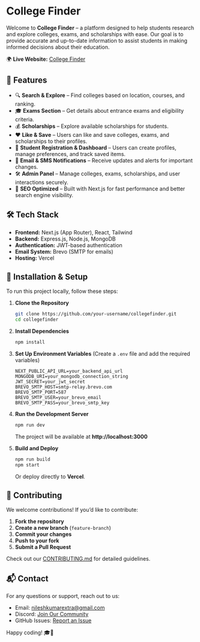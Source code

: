 # College Finder

Welcome to **College Finder** – a platform designed to help students research and explore colleges, exams, and scholarships with ease. Our goal is to provide accurate and up-to-date information to assist students in making informed decisions about their education.

🌍 **Live Website:** [College Finder](https://collegefinder.vercel.app)

## 🚀 Features
- 🔍 **Search & Explore** – Find colleges based on location, courses, and ranking.
- 🎓 **Exams Section** – Get details about entrance exams and eligibility criteria.
- 💰 **Scholarships** – Explore available scholarships for students.
- ❤️ **Like & Save** – Users can like and save colleges, exams, and scholarships to their profiles.
- 📝 **Student Registration & Dashboard** – Users can create profiles, manage preferences, and track saved items.
- 📩 **Email & SMS Notifications** – Receive updates and alerts for important changes.
- 🛠 **Admin Panel** – Manage colleges, exams, scholarships, and user interactions securely.
- 🔎 **SEO Optimized** – Built with Next.js for fast performance and better search engine visibility.

## 🛠 Tech Stack
- **Frontend:** Next.js (App Router), React, Tailwind
- **Backend:** Express.js, Node.js, MongoDB
- **Authentication:** JWT-based authentication
- **Email System:** Brevo (SMTP for emails)
- **Hosting:** Vercel

## 🔧 Installation & Setup
To run this project locally, follow these steps:

1. **Clone the Repository**
   ```bash
   git clone https://github.com/your-username/collegefinder.git
   cd collegefinder
   ```

2. **Install Dependencies**
   ```bash
   npm install
   ```

3. **Set Up Environment Variables** (Create a `.env` file and add the required variables)
   ```
   NEXT_PUBLIC_API_URL=your_backend_api_url
   MONGODB_URI=your_mongodb_connection_string
   JWT_SECRET=your_jwt_secret
   BREVO_SMTP_HOST=smtp-relay.brevo.com
   BREVO_SMTP_PORT=587
   BREVO_SMTP_USER=your_brevo_email
   BREVO_SMTP_PASS=your_brevo_smtp_key
   ```

4. **Run the Development Server**
   ```bash
   npm run dev
   ```
   The project will be available at **http://localhost:3000**

5. **Build and Deploy**
   ```bash
   npm run build
   npm start
   ```
   Or deploy directly to **Vercel**.

## 🤝 Contributing
We welcome contributions! If you’d like to contribute:
1. **Fork the repository**
2. **Create a new branch** (`feature-branch`)
3. **Commit your changes**
4. **Push to your fork**
5. **Submit a Pull Request**

Check out our [CONTRIBUTING.md](CONTRIBUTING.md) for detailed guidelines.

## 📬 Contact
For any questions or support, reach out to us:
- Email: nileshkumarextra@gmail.com
- Discord: [Join Our Community](#)
- GitHub Issues: [Report an Issue](https://github.com/nileshkumaryadav1/collegefinder/issues)

Happy coding! 🎓🚀

